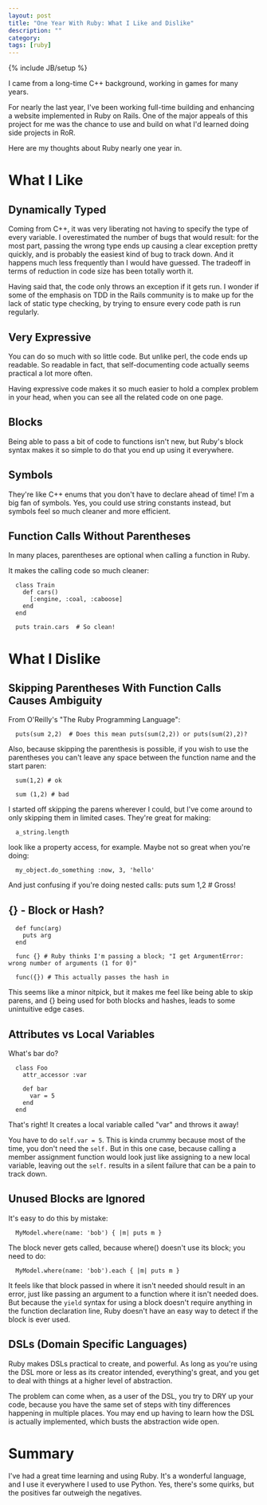 ```yaml
---
layout: post
title: "One Year With Ruby: What I Like and Dislike"
description: ""
category: 
tags: [ruby]
---
```

{% include JB/setup %}

I came from a long-time C++ background, working in games for many years. 

For nearly the last year, I've been working full-time building and enhancing a website implemented in Ruby on Rails. One of the major appeals of this project for me was the chance to use and build on what I'd learned doing side projects in RoR. 

Here are my thoughts about Ruby nearly one year in.

# What I Like

## Dynamically Typed

Coming from C++, it was very liberating not having to specify the type of every variable. I overestimated the number of bugs that would result: for the most part, passing the wrong type ends up causing a clear exception pretty quickly, and is probably the easiest kind of bug to track down. And it happens much less frequently than I would have guessed. The tradeoff in terms of reduction in code size has been totally worth it. 

Having said that, the code only throws an exception if it gets run. I wonder if some of the emphasis on TDD in the Rails community is to make up for the lack of static type checking, by trying to ensure every code path is run regularly. 

## Very Expressive

You can do so much with so little code. But unlike perl, the code ends up readable. So readable in fact, that self-documenting code actually seems practical a lot more often.

Having expressive code makes it so much easier to hold a complex problem in your head, when you can see all the related code on one page.

## Blocks

Being able to pass a bit of code to functions isn't new, but Ruby's block syntax makes it so simple to do that you end up using it everywhere.

## Symbols

They're like C++ enums that you don't have to declare ahead of time! I'm a big fan of symbols. Yes, you could use string constants instead, but symbols feel so much cleaner and more efficient.

## Function Calls Without Parentheses

In many places, parentheses are optional when calling a function in Ruby. 

It makes the calling code so much cleaner:

	  class Train
	    def cars()
	      [:engine, :coal, :caboose]
	    end
	  end
  
	  puts train.cars  # So clean!


# What I Dislike

## Skipping Parentheses With Function Calls Causes Ambiguity

From O'Reilly's "The Ruby Programming Language":
	  
	  puts(sum 2,2)  # Does this mean puts(sum(2,2)) or puts(sum(2),2)?

Also, because skipping the parenthesis is possible, if you wish to use the parentheses you can't leave any space between the function name and the start paren:

	  sum(1,2) # ok

	  sum (1,2) # bad

I started off skipping the parens wherever I could, but I've come around to only skipping them in limited cases. They're great for making:
	  
	  a_string.length

look like a property access, for example. Maybe not so great when you're doing:

	  my_object.do_something :now, 3, 'hello'

And just confusing if you're doing nested calls:
	  puts sum 1,2  # Gross!

## {} - Block or Hash?

	  def func(arg)
	    puts arg
	  end

	  func {} # Ruby thinks I'm passing a block; "I get ArgumentError: wrong number of arguments (1 for 0)"

	  func({}) # This actually passes the hash in

This seems like a minor nitpick, but it makes me feel like being able to skip parens, and {} being used for both blocks and hashes, leads to some unintuitive edge cases.

## Attributes vs Local Variables

What's bar do?

	  class Foo
	    attr_accessor :var

	    def bar
	      var = 5
	    end
	  end

That's right! It creates a local variable called "var" and throws it away! 

You have to do `self.var = 5`. This is kinda crummy because most of the time, you don't need the `self.` But in this one case, because calling a member assignment function would look just like assigning to a new local variable, leaving out the `self.` results in a silent failure that can be a pain to track down.

## Unused Blocks are Ignored

It's easy to do this by mistake:

	  MyModel.where(name: 'bob') { |m| puts m }

The block never gets called, because where() doesn't use its block; you need to do:

	  MyModel.where(name: 'bob').each { |m| puts m }

It feels like that block passed in where it isn't needed should result in an error, just like passing an argument to a function where it isn't needed does. But because the `yield` syntax for using a block doesn't require anything in the function declaration line, Ruby doesn't have an easy way to detect if the block is ever used. 


## DSLs (Domain Specific Languages)

Ruby makes DSLs practical to create, and powerful. As long as you're using the DSL more or less as its creator intended, everything's great, and you get to deal with things at a higher level of abstraction.

The problem can come when, as a user of the DSL, you try to DRY up your code, because you have the same set of steps with tiny differences happening in multiple places. You may end up having to learn how the DSL is actually implemented, which busts the abstraction wide open.

# Summary

I've had a great time learning and using Ruby. It's a wonderful language, and I use it everywhere I used to use Python. Yes, there's some quirks, but the positives far outweigh the negatives.
